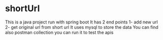 # shortUrl
This is a java project run with spring boot
It has 2 end points 
  1- add new url
  2- get original url from short url
It uses mysql to store the data
You can find also postman collection you can run it to test the apis

